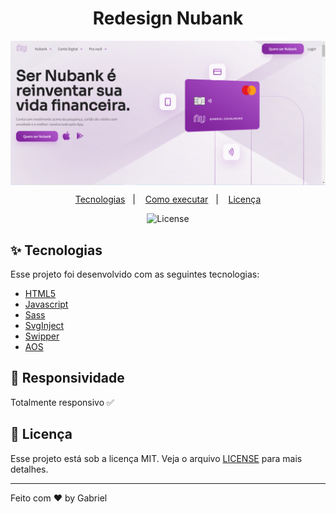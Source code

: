 <h1 align="center">Redesign Nubank</h1>

<img src="./img/hero.png" max-width="1200" align="center">


<p align="center">
  <a href="#-tecnologias">Tecnologias</a>&nbsp;&nbsp;&nbsp;|&nbsp;&nbsp;&nbsp;
  <a href="#-como-executar">Como executar</a>&nbsp;&nbsp;&nbsp;|&nbsp;&nbsp;&nbsp;
  <a href="#-licença">Licença</a>
</p>

<p align="center">
  <img alt="License" src="https://img.shields.io/static/v1?label=license&message=MIT&color=8257E5&labelColor=000000">
</p>

## ✨ Tecnologias

Esse projeto foi desenvolvido com as seguintes tecnologias:

- [HTML5](https://www.w3schools.com/TAGS/default.ASP)
- [Javascript](https://www.w3schools.com/js/default.asp)
- [Sass](https://sass-lang.com/)
- [SvgInject](https://github.com/iconfu/svg-inject)
- [Swipper](https://swiperjs.com/)
- [AOS](https://michalsnik.github.io/aos/)



## 📱 Responsividade
  
Totalmente responsivo ✅

## 📄 Licença

Esse projeto está sob a licença MIT. Veja o arquivo [LICENSE](LICENSE) para mais detalhes.

---

Feito com ♥ by Gabriel